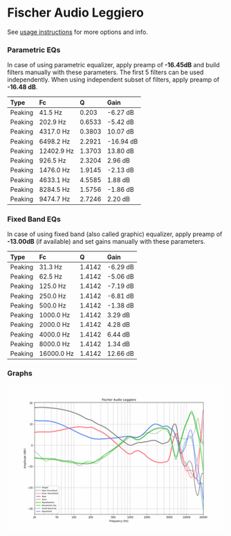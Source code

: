 # Fischer Audio Leggiero
See [usage instructions](https://github.com/jaakkopasanen/AutoEq#usage) for more options and info.

### Parametric EQs
In case of using parametric equalizer, apply preamp of **-16.45dB** and build filters manually
with these parameters. The first 5 filters can be used independently.
When using independent subset of filters, apply preamp of **-16.48 dB**.

| Type    | Fc         |      Q | Gain      |
|:--------|:-----------|:-------|:----------|
| Peaking | 41.5 Hz    | 0.203  | -6.27 dB  |
| Peaking | 202.9 Hz   | 0.6533 | -5.42 dB  |
| Peaking | 4317.0 Hz  | 0.3803 | 10.07 dB  |
| Peaking | 6498.2 Hz  | 2.2921 | -16.94 dB |
| Peaking | 12402.9 Hz | 1.3703 | 13.80 dB  |
| Peaking | 926.5 Hz   | 2.3204 | 2.96 dB   |
| Peaking | 1476.0 Hz  | 1.9145 | -2.13 dB  |
| Peaking | 4633.1 Hz  | 4.5585 | 1.88 dB   |
| Peaking | 8284.5 Hz  | 1.5756 | -1.86 dB  |
| Peaking | 9474.7 Hz  | 2.7246 | 2.20 dB   |

### Fixed Band EQs
In case of using fixed band (also called graphic) equalizer, apply preamp of **-13.00dB**
(if available) and set gains manually with these parameters.

| Type    | Fc         |      Q | Gain     |
|:--------|:-----------|:-------|:---------|
| Peaking | 31.3 Hz    | 1.4142 | -6.29 dB |
| Peaking | 62.5 Hz    | 1.4142 | -5.06 dB |
| Peaking | 125.0 Hz   | 1.4142 | -7.19 dB |
| Peaking | 250.0 Hz   | 1.4142 | -6.81 dB |
| Peaking | 500.0 Hz   | 1.4142 | -1.38 dB |
| Peaking | 1000.0 Hz  | 1.4142 | 3.29 dB  |
| Peaking | 2000.0 Hz  | 1.4142 | 4.28 dB  |
| Peaking | 4000.0 Hz  | 1.4142 | 6.44 dB  |
| Peaking | 8000.0 Hz  | 1.4142 | 1.34 dB  |
| Peaking | 16000.0 Hz | 1.4142 | 12.66 dB |

### Graphs
![](./Fischer%20Audio%20Leggiero.png)